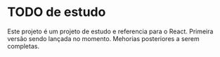 # TODO de estudo

Este projeto é um projeto de estudo e referencia para o React. Primeira versão sendo lançada no momento. Mehorias posteriores a serem completas.
